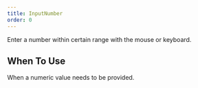 ```yaml
---
title: InputNumber
order: 0
---
```


Enter a number within certain range with the mouse or keyboard.

## When To Use

When a numeric value needs to be provided.

